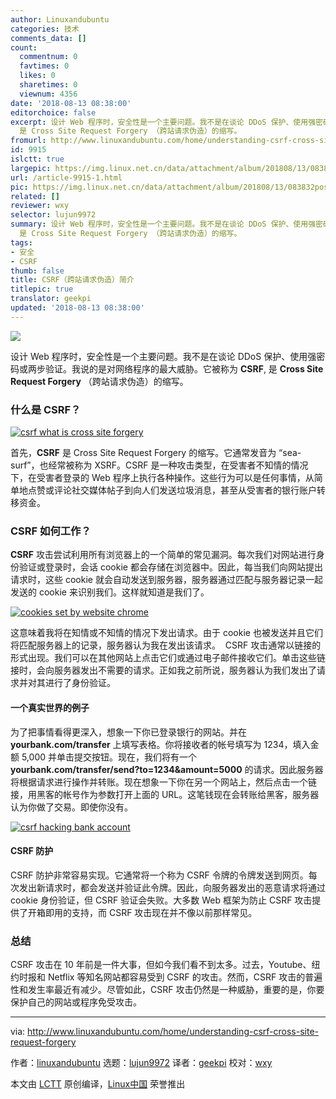 ```yaml
---
author: Linuxandubuntu
categories: 技术
comments_data: []
count:
  commentnum: 0
  favtimes: 0
  likes: 0
  sharetimes: 0
  viewnum: 4356
date: '2018-08-13 08:38:00'
editorchoice: false
excerpt: 设计 Web 程序时，安全性是一个主要问题。我不是在谈论 DDoS 保护、使用强密码或两步验证。我说的是对网络程序的最大威胁。它被称为CSRF,
  是 Cross Site Request Forgery （跨站请求伪造）的缩写。
fromurl: http://www.linuxandubuntu.com/home/understanding-csrf-cross-site-request-forgery
id: 9915
islctt: true
largepic: https://img.linux.net.cn/data/attachment/album/201808/13/083832posuqdwbxf8hszdl.jpg
url: /article-9915-1.html
pic: https://img.linux.net.cn/data/attachment/album/201808/13/083832posuqdwbxf8hszdl.jpg.thumb.jpg
related: []
reviewer: wxy
selector: lujun9972
summary: 设计 Web 程序时，安全性是一个主要问题。我不是在谈论 DDoS 保护、使用强密码或两步验证。我说的是对网络程序的最大威胁。它被称为CSRF,
  是 Cross Site Request Forgery （跨站请求伪造）的缩写。
tags:
- 安全
- CSRF
thumb: false
title: CSRF（跨站请求伪造）简介
titlepic: true
translator: geekpi
updated: '2018-08-13 08:38:00'
---
```


![](/data/attachment/album/201808/13/083832posuqdwbxf8hszdl.jpg)


设计 Web 程序时，安全性是一个主要问题。我不是在谈论 DDoS 保护、使用强密码或两步验证。我说的是对网络程序的最大威胁。它被称为 **CSRF**, 是 **Cross Site Request Forgery** （跨站请求伪造）的缩写。


### 什么是 CSRF？


[![csrf what is cross site forgery](/data/attachment/album/201808/13/083832wgqw4ku1t8pt7pku.jpg)](http://www.linuxandubuntu.com/uploads/2/1/1/5/21152474/csrf-what-is-cross-site-forgery_orig.jpg)


首先，**CSRF** 是 Cross Site Request Forgery 的缩写。它通常发音为 “sea-surf”，也经常被称为 XSRF。CSRF 是一种攻击类型，在受害者不知情的情况下，在受害者登录的 Web 程序上执行各种操作。这些行为可以是任何事情，从简单地点赞或评论社交媒体帖子到向人们发送垃圾消息，甚至从受害者的银行账户转移资金。


### CSRF 如何工作？


**CSRF** 攻击尝试利用所有浏览器上的一个简单的常见漏洞。每次我们对网站进行身份验证或登录时，会话 cookie 都会存储在浏览器中。因此，每当我们向网站提出请求时，这些 cookie 就会自动发送到服务器，服务器通过匹配与服务器记录一起发送的 cookie 来识别我们。这样就知道是我们了。


[![cookies set by website chrome](/data/attachment/album/201808/13/083832q88w7bu44phknmsw.jpg)](http://www.linuxandubuntu.com/uploads/2/1/1/5/21152474/cookies-set-by-website-chrome_orig.jpg)


这意味着我将在知情或不知情的情况下发出请求。由于 cookie 也被发送并且它们将匹配服务器上的记录，服务器认为我在发出该请求。 ​ CSRF 攻击通常以链接的形式出现。我们可以在其他网站上点击它们或通过电子邮件接收它们。单击这些链接时，会向服务器发出不需要的请求。正如我之前所说，服务器认为我们发出了请求并对其进行了身份验证。


#### 一个真实世界的例子


为了把事情看得更深入，想象一下你已登录银行的网站。并在 **yourbank.com/transfer** 上填写表格。你将接收者的帐号填写为 1234，填入金额 5,000 并单击提交按钮。现在，我们将有一个 **yourbank.com/transfer/send?to=1234&amount=5000** 的请求。因此服务器将根据请求进行操作并转账。现在想象一下你在另一个网站上，然后点击一个链接，用黑客的帐号作为参数打开上面的 URL。这笔钱现在会转账给黑客，服务器认为你做了交易。即使你没有。


[![csrf hacking bank account](/data/attachment/album/201808/13/083832zrxck6kxchh66d5i.jpg)](http://www.linuxandubuntu.com/uploads/2/1/1/5/21152474/csrf-hacking-bank-account_orig.jpg)


#### CSRF 防护


CSRF 防护非常容易实现。它通常将一个称为 CSRF 令牌的令牌发送到网页。每次发出新请求时，都会发送并验证此令牌。因此，向服务器发出的恶意请求将通过 cookie 身份验证，但 CSRF 验证会失败。大多数 Web 框架为防止 CSRF 攻击提供了开箱即用的支持，而 CSRF 攻击现在并不像以前那样常见。


### 总结


CSRF 攻击在 10 年前是一件大事，但如今我们看不到太多。过去，Youtube、纽约时报和 Netflix 等知名网站都容易受到 CSRF 的攻击。然而，CSRF 攻击的普遍性和发生率最近有减少。尽管如此，CSRF 攻击仍然是一种威胁，重要的是，你要保护自己的网站或程序免受攻击。




---


via: <http://www.linuxandubuntu.com/home/understanding-csrf-cross-site-request-forgery>


作者：[linuxandubuntu](http://www.linuxandubuntu.com) 选题：[lujun9972](https://github.com/lujun9972) 译者：[geekpi](https://github.com/geekpi) 校对：[wxy](https://github.com/wxy)


本文由 [LCTT](https://github.com/LCTT/TranslateProject) 原创编译，[Linux中国](https://linux.cn/) 荣誉推出